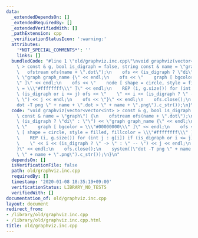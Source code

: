 ```yaml
---
data:
  _extendedDependsOn: []
  _extendedRequiredBy: []
  _extendedVerifiedWith: []
  _pathExtension: cpp
  _verificationStatusIcon: ':warning:'
  attributes:
    '*NOT_SPECIAL_COMMENTS*': ''
    links: []
  bundledCode: "#line 1 \"old/graphviz.inc.cpp\"\nvoid graphviz(vector<vector<int>\
    \ > const & g, bool is_digraph = false, string const & name = \"graph\") {\n \
    \   ofstream ofs(name + \".dot\");\n    ofs << (is_digraph ? \"di\" : \"\") <<\
    \ \"graph graph_name {\" << endl;\n    ofs << \"    graph [ bgcolor = \\\"#00000000\\\
    \" ]\" << endl;\n    ofs << \"    node [ shape = circle, style = filled, fillcolor\
    \ = \\\"#ffffffff\\\" ]\" << endl;\n    REP (i, g.size()) for (int j : g[i]) if\
    \ (is_digraph or i <= j) ofs << \"    \" << i << (is_digraph ? \" -> \" : \" --\
    \ \") << j << endl;\n    ofs << \"}\" << endl;\n    ofs.close();\n    system((\"\
    dot -T png \" + name + \".dot > \" + name + \".png\").c_str());\n}\n"
  code: "void graphviz(vector<vector<int> > const & g, bool is_digraph = false, string\
    \ const & name = \"graph\") {\n    ofstream ofs(name + \".dot\");\n    ofs <<\
    \ (is_digraph ? \"di\" : \"\") << \"graph graph_name {\" << endl;\n    ofs <<\
    \ \"    graph [ bgcolor = \\\"#00000000\\\" ]\" << endl;\n    ofs << \"    node\
    \ [ shape = circle, style = filled, fillcolor = \\\"#ffffffff\\\" ]\" << endl;\n\
    \    REP (i, g.size()) for (int j : g[i]) if (is_digraph or i <= j) ofs << \"\
    \    \" << i << (is_digraph ? \" -> \" : \" -- \") << j << endl;\n    ofs << \"\
    }\" << endl;\n    ofs.close();\n    system((\"dot -T png \" + name + \".dot >\
    \ \" + name + \".png\").c_str());\n}\n"
  dependsOn: []
  isVerificationFile: false
  path: old/graphviz.inc.cpp
  requiredBy: []
  timestamp: '2020-01-08 18:35:19+09:00'
  verificationStatus: LIBRARY_NO_TESTS
  verifiedWith: []
documentation_of: old/graphviz.inc.cpp
layout: document
redirect_from:
- /library/old/graphviz.inc.cpp
- /library/old/graphviz.inc.cpp.html
title: old/graphviz.inc.cpp
---
```

